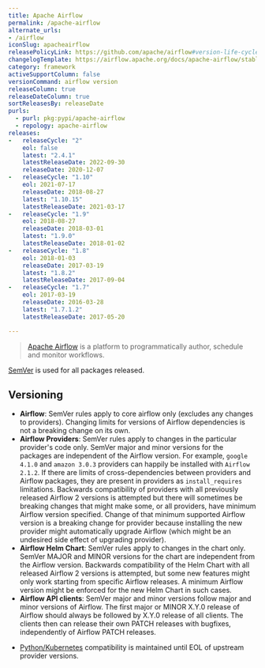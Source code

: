 ```yaml
---
title: Apache Airflow
permalink: /apache-airflow
alternate_urls:
- /airflow
iconSlug: apacheairflow
releasePolicyLink: https://github.com/apache/airflow#version-life-cycle
changelogTemplate: https://airflow.apache.org/docs/apache-airflow/stable/release_notes.html#airflow-{{"__LATEST__" | replace:'.','-'}}-{{"__LATEST_RELEASE_DATE__"}}
category: framework
activeSupportColumn: false
versionCommand: airflow version
releaseColumn: true
releaseDateColumn: true
sortReleasesBy: releaseDate
purls:
  - purl: pkg:pypi/apache-airflow
  - repology: apache-airflow
releases:
-   releaseCycle: "2"
    eol: false
    latest: "2.4.1"
    latestReleaseDate: 2022-09-30
    releaseDate: 2020-12-07
-   releaseCycle: "1.10"
    eol: 2021-07-17
    releaseDate: 2018-08-27
    latest: "1.10.15"
    latestReleaseDate: 2021-03-17
-   releaseCycle: "1.9"
    eol: 2018-08-27
    releaseDate: 2018-03-01
    latest: "1.9.0"
    latestReleaseDate: 2018-01-02
-   releaseCycle: "1.8"
    eol: 2018-01-03
    releaseDate: 2017-03-19
    latest: "1.8.2"
    latestReleaseDate: 2017-09-04
-   releaseCycle: "1.7"
    eol: 2017-03-19
    releaseDate: 2016-03-28
    latest: "1.7.1.2"
    latestReleaseDate: 2017-05-20

---
```


> [Apache Airflow](https://airflow.apache.org/) is a platform to programmatically author, schedule and monitor workflows.

[SemVer](https://semver.org/) is used for all packages released.

## Versioning

* **Airflow**: SemVer rules apply to core airflow only (excludes any changes to providers).
  Changing limits for versions of Airflow dependencies is not a breaking change on its own.
* **Airflow Providers**: SemVer rules apply to changes in the particular provider's code only.
  SemVer major and minor versions for the packages are independent of the Airflow version.
  For example, `google 4.1.0` and `amazon 3.0.3` providers can happily be installed
  with `Airflow 2.1.2`. If there are limits of cross-dependencies between providers and Airflow packages,
  they are present in providers as `install_requires` limitations. Backwards
  compatibility of providers with all previously released Airflow 2 versions is attempted but
  there will sometimes be breaking changes that might make some, or all
  providers, have minimum Airflow version specified. Change of that minimum supported Airflow version
  is a breaking change for provider because installing the new provider might automatically
  upgrade Airflow (which might be an undesired side effect of upgrading provider).
* **Airflow Helm Chart**: SemVer rules apply to changes in the chart only. SemVer MAJOR and MINOR
  versions for the chart are independent from the Airflow version. Backwards
  compatibility of the Helm Chart with all released Airflow 2 versions is attempted, but some new features might
  only work starting from specific Airflow releases. A minimum Airflow version might be enforced for the new Helm Chart
  in such cases.
* **Airflow API clients**: SemVer major and minor versions follow major and minor versions of Airflow.
  The first major or MINOR X.Y.0 release of Airflow should always be followed by X.Y.0 release of
  all clients. The clients then can release their own PATCH releases with bugfixes,
  independently of Airflow PATCH releases.

- [Python/Kubernetes](https://github.com/apache/airflow#support-for-python-and-kubernetes-versions) compatibility is maintained until EOL of upstream provider versions.
